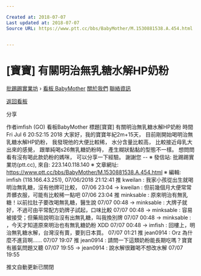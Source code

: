 ```yaml
---

Created at: 2018-07-07
Last updated at: 2018-07-07
Source URL: https://www.ptt.cc/bbs/BabyMother/M.1530881538.A.454.html


---
```


# [寶寶] 有關明治無乳糖水解HP奶粉


[批踢踢實業坊](https://www.ptt.cc/bbs/) › [看板 BabyMother](https://www.ptt.cc/bbs/BabyMother/index.html) [關於我們](https://www.ptt.cc/about.html) [聯絡資訊](https://www.ptt.cc/contact.html)

[返回看板](https://www.ptt.cc/bbs/BabyMother/index.html)

分享

作者imfish (GO)
看板BabyMother
標題\[寶寶\] 有關明治無乳糖水解HP奶粉
時間Fri Jul 6 20:52:15 2018
大家好，我的寶寶年紀2m+15天， 目前剛開始喝明治無乳糖水解HP奶粉， 我發現他的大便比較稀， 水分含量比較高， 比較接近母乳大出來的感覺， 跟單純喝s26無乳糖奶粉時， 產生糊狀黏黏的型態不一樣。 想問問看有沒有喝此款奶粉的媽咪， 可以分享一下經驗。 謝謝您 -- ※ 發信站: 批踢踢實業坊(ptt.cc), 來自: 223.140.118.140 ※ 文章網址: <https://www.ptt.cc/bbs/BabyMother/M.1530881538.A.454.html> ※ 編輯: imfish (118.166.43.251), 07/06/2018 21:12:41
推 kweilan : 我家小孩從出生就喝明治無乳糖，沒有他牌可比較， 07/06 23:04
→ kweilan : 但前幾個月大便常常弄髒衣服，可能有比較稀一點吧 07/06 23:04
推 minksable : 原來明治有無乳糖！以前拉肚子要改喝無乳糖，醫生說 07/07 00:48
→ minksable : 大牌子就好，不過可由平常配方奶牌子試起，口味比較 07/07 00:48
→ minksable : 容易被接受；但藥局說明治沒有出無乳糖，叫我換別牌 07/07 00:48
→ minksable : ，今天才知道原來明治也有無乳糖奶粉 XDD 07/07 00:48
→ imfish : 回樓上，明治無乳糖水解，台灣沒有賣，要到日本買。 07/07 01:21
推 jean0914 : Orz 為什麼不進貨啊...... 07/07 19:07
推 jean0914 : 請問一下這類奶粉能長期吃嗎？寶寶有脹氣問題又聽 07/07 19:55
→ jean0914 : 說水解很難喝不想改水解 07/07 19:55

推文自動更新已關閉

